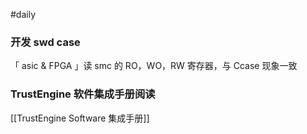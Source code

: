 #daily

### 开发 swd case

「 asic & FPGA 」读 smc 的 RO，WO，RW 寄存器，与 Ccase 现象一致

### TrustEngine 软件集成手册阅读

[[TrustEngine Software 集成手册]]
